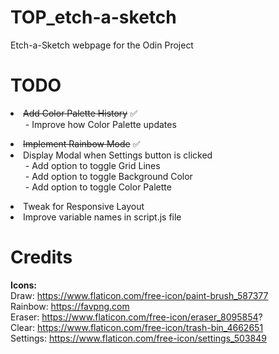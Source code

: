 # TOP_etch-a-sketch
Etch-a-Sketch webpage for the Odin Project

 <h1>TODO</h1>
 <li><s>Add Color Palette History</s> ✅<br>
 <ul>
  - Improve how Color Palette updates <br> 
 </ul>
 <li><s>Implement Rainbow Mode</s> ✅<br>
 <li> Display Modal when Settings button is clicked  <br>
 <ul> 
  - Add option to toggle Grid Lines <br>
  - Add option to toggle Background Color <br>
  - Add option to toggle Color Palette <br> 
 </ul>
 <li> Tweak for Responsive Layout <br>
 <li> Improve variable names in script.js file <br>

  <h1>Credits</h1>
  
  **Icons:** <br>
  Draw: https://www.flaticon.com/free-icon/paint-brush_587377 <br>
  Rainbow: https://favpng.com </br>
  Eraser: https://www.flaticon.com/free-icon/eraser_8095854? <br>
  Clear: https://www.flaticon.com/free-icon/trash-bin_4662651 <br>
  Settings: https://www.flaticon.com/free-icon/settings_503849 <br>
  
